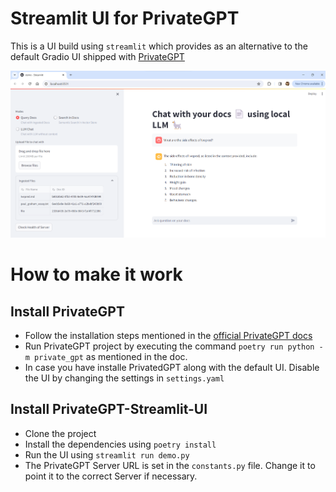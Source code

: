 # Streamlit UI for PrivateGPT 

This is a UI build using `streamlit` which provides as an alternative to the default Gradio UI shipped with [PrivateGPT](https://github.com/imartinez/privateGPT)

![Streamlit UI](/assets/privategpt-demo-screenshot.png)

# How to make it work 

## Install PrivateGPT 
- Follow the installation steps mentioned in the [official PrivateGPT docs](https://docs.privategpt.dev/installation) 
- Run PrivateGPT project by executing the command  `poetry run python -m private_gpt` as mentioned in the doc. 
- In case you have installe PrivatedGPT along with the default UI. Disable the UI by changing the settings in `settings.yaml`

## Install PrivateGPT-Streamlit-UI
- Clone the project
- Install the dependencies using `poetry install`
- Run the UI using `streamlit run demo.py`
- The PrivateGPT Server URL is set in the `constants.py` file. Change it to point it to the correct Server if necessary. 


